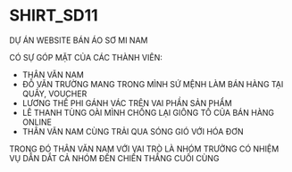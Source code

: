 # SHIRT_SD11
DỰ ÁN WEBSITE BÁN ÁO SƠ MI NAM

CÓ SỰ GÓP MẶT CỦA CÁC THÀNH VIÊN:
- THÂN VĂN NAM 
- ĐỖ VĂN TRƯỜNG MANG TRONG MÌNH SỨ MỆNH LÀM BÁN HÀNG TẠI QUẦY, VOUCHER
- LƯƠNG THẾ PHI GÁNH VÁC TRÊN VAI PHẦN SẢN PHẨM
- LÊ THANH TÙNG OÀI MÌNH CHỐNG LẠI GIÔNG TỐ CỦA BÁN HÀNG ONLINE
- THÂN VĂN NAM CÙNG TRẢI QUA SÓNG GIÓ VỚI HÓA ĐƠN

TRONG ĐÓ THÂN VĂN NAM VỚI VAI TRÒ LÀ NHÓM TRƯỞNG CÓ NHIỆM VỤ DẪN DẮT CẢ NHÓM ĐẾN CHIẾN THẮNG CUỐI CÙNG
